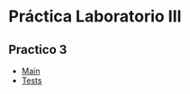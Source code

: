 # Práctica Laboratorio III

## Practico 3

- [Main](tup2024/src/main/java/ar/edu/utn/frbb/tup)
- [Tests](trabajo_practico/tup2024/src/test/java/ar/edu/utn/frbb/tup/service)
